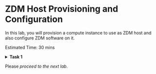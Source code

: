 # ZDM Host Provisioning and Configuration

In this lab, you will provision a compute instance to use as ZDM host and also configure ZDM software on it.


Estimated Time: 30 mins

**<details><summary>Task 1</summary>**
<p>

1. Navigate to Compute instance in Oracle Console.

   Click the Navigation Menu in the upper left, navigate to Compute and then select Instances.

2. Select Compartment.

   Select the appropriate compart on the left side of the console.

   ![ss1](./images/comp.png)

3. Click on "Create Instance"

   ![ss2](./images/Start.png)

4. Enter Name for Compute

   Enter zdm-host as Name for Compute and select appropriate compartment if it is not already done.

   ![ss3](./images/host.png)

5. Leave the Placement section as it is.

6. Select correct image

   Under Image and Shape , click on Change image

   ![ss4](./images/image1.png)

   Select Oracle Linux 7.9 and click on "Select Image"

   ![ss5](./images/image2.png)

7. Select VCN and Subnet

   Under Networking , Select ZDM-VCN as VCN and Public Subnet-ZDM-VCN as Subnet.

   ![ss6](./images/network.png)

8. Upload SSH Keys

   Under Add SSH Keys , upload the public ssh key generated earlier.

   ![ss7](./images/ssh.png)

9. Specify custom boot volume

   Under boot volume , select "Specify a custom boot volume size" and specify 150.

   ![ss8](./images/boot.png)
10. Click on Create to start the provisioning of Compute.

    In less than few minutes ZDM compute host will be provisioned.

</p>
</details>


Please *proceed to the next lab*.



